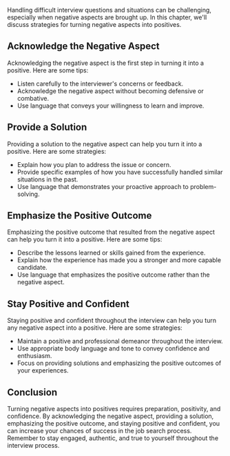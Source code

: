 
Handling difficult interview questions and situations can be challenging, especially when negative aspects are brought up. In this chapter, we'll discuss strategies for turning negative aspects into positives.

Acknowledge the Negative Aspect
-------------------------------

Acknowledging the negative aspect is the first step in turning it into a positive. Here are some tips:

* Listen carefully to the interviewer's concerns or feedback.
* Acknowledge the negative aspect without becoming defensive or combative.
* Use language that conveys your willingness to learn and improve.

Provide a Solution
------------------

Providing a solution to the negative aspect can help you turn it into a positive. Here are some strategies:

* Explain how you plan to address the issue or concern.
* Provide specific examples of how you have successfully handled similar situations in the past.
* Use language that demonstrates your proactive approach to problem-solving.

Emphasize the Positive Outcome
------------------------------

Emphasizing the positive outcome that resulted from the negative aspect can help you turn it into a positive. Here are some tips:

* Describe the lessons learned or skills gained from the experience.
* Explain how the experience has made you a stronger and more capable candidate.
* Use language that emphasizes the positive outcome rather than the negative aspect.

Stay Positive and Confident
---------------------------

Staying positive and confident throughout the interview can help you turn any negative aspect into a positive. Here are some strategies:

* Maintain a positive and professional demeanor throughout the interview.
* Use appropriate body language and tone to convey confidence and enthusiasm.
* Focus on providing solutions and emphasizing the positive outcomes of your experiences.

Conclusion
----------

Turning negative aspects into positives requires preparation, positivity, and confidence. By acknowledging the negative aspect, providing a solution, emphasizing the positive outcome, and staying positive and confident, you can increase your chances of success in the job search process. Remember to stay engaged, authentic, and true to yourself throughout the interview process.
